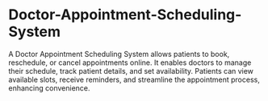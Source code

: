 # Doctor-Appointment-Scheduling-System
A Doctor Appointment Scheduling System allows patients to book, reschedule, or cancel appointments online. It enables doctors to manage their schedule, track patient details, and set availability. Patients can view available slots, receive reminders, and streamline the appointment process, enhancing convenience.
